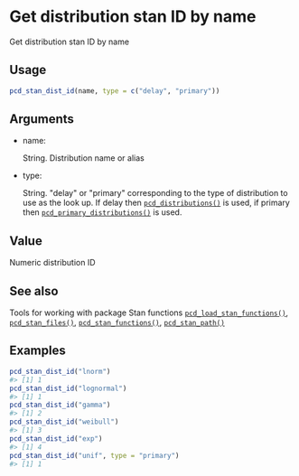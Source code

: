 # Get distribution stan ID by name

Get distribution stan ID by name

## Usage

``` r
pcd_stan_dist_id(name, type = c("delay", "primary"))
```

## Arguments

- name:

  String. Distribution name or alias

- type:

  String. "delay" or "primary" corresponding to the type of distribution
  to use as the look up. If delay then
  [`pcd_distributions()`](https://primarycensored.epinowcast.org/reference/pcd_distributions.md)
  is used, if primary then
  [`pcd_primary_distributions()`](https://primarycensored.epinowcast.org/reference/pcd_primary_distributions.md)
  is used.

## Value

Numeric distribution ID

## See also

Tools for working with package Stan functions
[`pcd_load_stan_functions()`](https://primarycensored.epinowcast.org/reference/pcd_load_stan_functions.md),
[`pcd_stan_files()`](https://primarycensored.epinowcast.org/reference/pcd_stan_files.md),
[`pcd_stan_functions()`](https://primarycensored.epinowcast.org/reference/pcd_stan_functions.md),
[`pcd_stan_path()`](https://primarycensored.epinowcast.org/reference/pcd_stan_path.md)

## Examples

``` r
pcd_stan_dist_id("lnorm")
#> [1] 1
pcd_stan_dist_id("lognormal")
#> [1] 1
pcd_stan_dist_id("gamma")
#> [1] 2
pcd_stan_dist_id("weibull")
#> [1] 3
pcd_stan_dist_id("exp")
#> [1] 4
pcd_stan_dist_id("unif", type = "primary")
#> [1] 1
```
